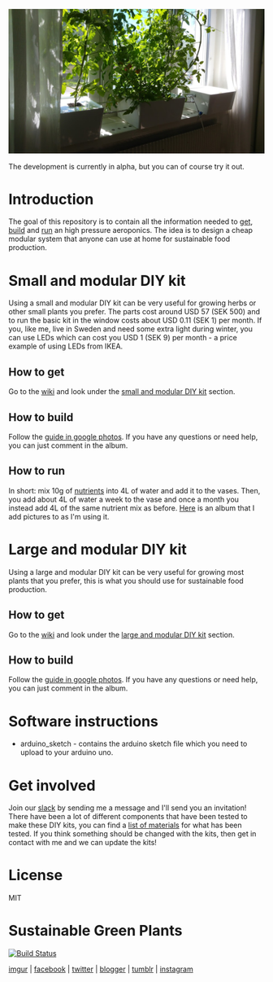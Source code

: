 ![Basic kit](docs/img/20170617_124908.jpg "Small and modular DIY kit")

The development is currently in alpha, but you can of course try it out.

# Introduction
The goal of this repository is to contain all the information needed to
[get](#how-to-get), [build](#how-to-build) and [run](#how-to-run) an high
pressure aeroponics. The idea is to design a cheap modular system that anyone
can use at home for sustainable food production.

# Small and modular DIY kit
Using a small and modular DIY kit can be very useful for growing herbs or other
small plants you prefer. The parts cost around USD 57 (SEK 500) and to run the
basic kit in the window costs about USD 0.11 (SEK 1) per month. If you, like
me, live in Sweden and need some extra light during winter, you can use LEDs
which can cost you USD 1 (SEK 9) per month - a price example of using LEDs from
IKEA.

## How to get
Go to the [wiki](https://github.com/rhagman/sustainable-green-plants/wiki) and
look under the [small and modular DIY
kit](https://github.com/rhagman/sustainable-green-plants/wiki/Small-and-modular-DIY-kit)
section.

## How to build
Follow the [guide in google photos](https://goo.gl/photos/72PxL2RxAaFRTnkQA).
If you have any questions or need help, you can just comment in the album.

## How to run
In short: mix 10g of
[nutrients](https://github.com/rhagman/sustainable-green-plants/wiki/List-of-materials)
into 4L of water and add it to the vases. Then, you add about 4L of water a
week to the vase and once a month you instead add 4L of the same nutrient mix
as before. [Here](https://goo.gl/photos/Q2npofLhUkbP5R9r5) is an album that I
add pictures to as I'm using it.

# Large and modular DIY kit
Using a large and modular DIY kit can be very useful for growing most plants
that you prefer, this is what you should use for sustainable food production.

## How to get
Go to the [wiki](https://github.com/rhagman/sustainable-green-plants/wiki) and
look under the [large and modular DIY
kit](https://github.com/rhagman/sustainable-green-plants/wiki/Large-and-modular-DIY-kit)
section.

## How to build
Follow the [guide in google photos](https://goo.gl/photos/Ph61oP1ydN2B55Q58).
If you have any questions or need help, you can just comment in the album.


# Software instructions
* arduino_sketch - contains the arduino sketch file which you need to upload to
your arduino uno.

# Get involved
Join our [slack](https://sgplants.slack.com) by sending me a message and I'll
send you an invitation! There have been a lot of different components that have
been tested to make these DIY kits, you can find a [list of
materials](https://github.com/rhagman/sustainable-green-plants/wiki/List-of-materials)
for what has been tested. If you think something should be changed with the
kits, then get in contact with me and we can update the kits!

# License
MIT

# Sustainable Green Plants
[![Build Status](https://travis-ci.org/rhagman/sustainable-green-plants.svg?branch=master)](https://travis-ci.org/rhagman/sustainable-green-plants)

[imgur](https://sgplants.imgur.com/) |
[facebook](https://www.facebook.com/sgplants/) |
[twitter](https://twitter.com/sg_plants) |
[blogger](https://sustainablegreenplants.blogspot.se) |
[tumblr](https://sustainablegreenplants.tumblr.com) |
[instagram](https://www.instagram.com/sustainablegreenplants/)
